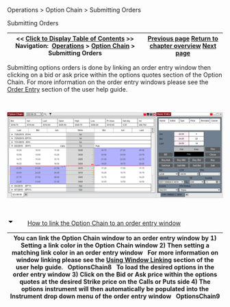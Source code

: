 ﻿


Operations \> Option Chain \> Submitting Orders






















Submitting Orders







| \<\< [Click to Display Table of Contents](submitting_orders_option_chain.md) \>\> **Navigation:**     [Operations](operations-1.md) \> [Option Chain](option-chain-1.md) \> Submitting Orders | [Previous page](display_overview_option_chain-1.md) [Return to chapter overview](option-chain-1.md) [Next page](properties_option_chain-1.md) |
| --- | --- |














Submitting options orders is done by linking an order entry window then clicking on a bid or ask price within the options quotes section of the Option Chain. For more information on the order entry windows please see the [Order Entry](order_entry-1.md) section of the user help guide.


 


![OptionsChain7](optionschain7.png)


 


![tog_minus](tog_minus-1.gif)        [How to link the Option Chain to an order entry window](javascript:HMToggle('toggle','HowtolinktheOptionChaintoanorderentrywindow','HowtolinktheOptionChaintoanorderentrywindow_ICON'))




| You can link the Option Chain window to an order entry window by  1\) Setting a link color in the Option Chain window  2\) Then setting a matching link color in an order entry window   For more information on window linking please see the [Using Window Linking](linking_windows-1.md) section of the user help guide.   OptionsChain8   To load the desired options in the order entry window 3\) Click on the Bid or Ask price within the options quotes at the desired Strike price on the Calls or Puts side 4\) The options instrument will then automatically be populated into the Instrument drop down menu of the order entry window   OptionsChain9 |
| --- |










